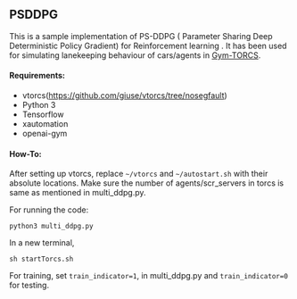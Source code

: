 ## PSDDPG

This is a sample implementation of PS-DDPG ( Parameter Sharing Deep Deterministic Policy Gradient)
for Reinforcement learning . It has been used for simulating lanekeeping behaviour of cars/agents in [Gym-TORCS](https://github.com/ugo-nama-kun/gym_torcs). 

#### Requirements: 
- vtorcs(https://github.com/giuse/vtorcs/tree/nosegfault)
- Python 3
- Tensorflow
- xautomation
- openai-gym

#### How-To:

After setting up vtorcs, replace ```~/vtorcs``` and ```~/autostart.sh``` with their absolute locations.
Make sure the number of agents/scr_servers in torcs is same as mentioned in multi_ddpg.py. 

For running the code:
```
python3 multi_ddpg.py
```

In a new terminal, 
```
sh startTorcs.sh 
```
For training, set  ```train_indicator=1```, in multi_ddpg.py  and ```train_indicator=0``` for testing.










